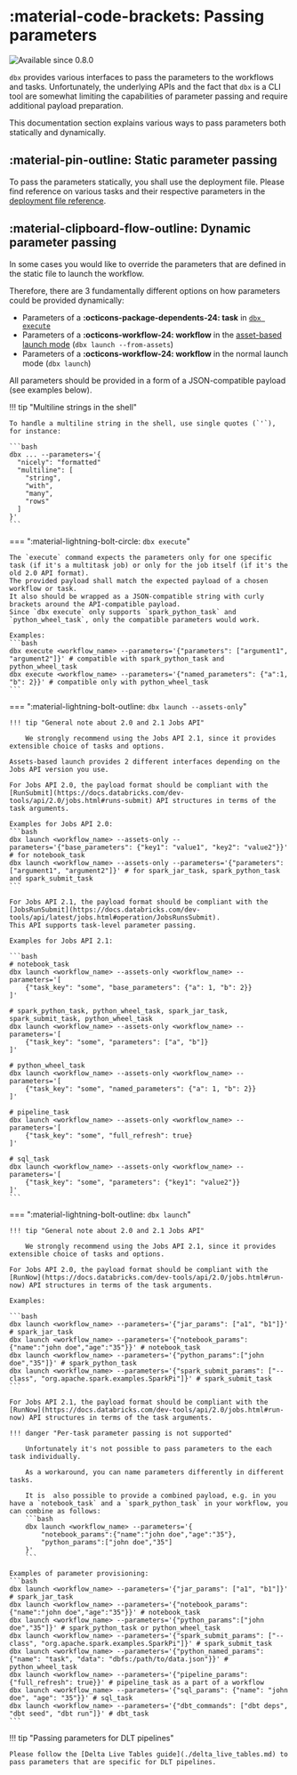 # :material-code-brackets: Passing parameters

<img src="https://img.shields.io/badge/available%20since-0.8.0-green?style=for-the-badge" alt="Available since 0.8.0"/>


`dbx` provides various interfaces to pass the parameters to the workflows and tasks.
Unfortunately, the underlying APIs and the fact that `dbx` is a CLI tool are somewhat
limiting the capabilities of parameter passing and require additional payload preparation.

This documentation section explains various ways to pass parameters both statically and dynamically.


## :material-pin-outline: Static parameter passing


To pass the parameters statically, you shall use the deployment file.
Please find reference on various tasks and their respective parameters in the [deployment file reference](../../reference/deployment.md).


## :material-clipboard-flow-outline: Dynamic parameter passing

In some cases you would like to override the parameters that are defined in the static file to launch the workflow.

Therefore, there are 3 fundamentally different options on how parameters could be provided dynamically:

- Parameters of a **:octicons-package-dependents-24: task** in [`dbx execute`](../../reference/cli#dbx-execute)
- Parameters of a **:octicons-workflow-24: workflow** in the [asset-based launch mode](../../features/assets.md) (`dbx launch --from-assets`)
- Parameters of a **:octicons-workflow-24: workflow** in the normal launch mode (`dbx launch`)

All parameters should be provided in a form of a JSON-compatible payload (see examples below).

!!! tip "Multiline strings in the shell"

    To handle a multiline string in the shell, use single quotes (`'`), for instance:

    ```bash
    dbx ... --parameters='{
      "nicely": "formatted"
      "multiline": [
        "string",
        "with",
        "many",
        "rows"
      ]
    }'
    ```

=== ":material-lightning-bolt-circle: `dbx execute`"

    The `execute` command expects the parameters only for one specific task (if it's a multitask job) or only for the job itself (if it's the old 2.0 API format).
    The provided payload shall match the expected payload of a chosen workflow or task.
    It also should be wrapped as a JSON-compatible string with curly brackets around the API-compatible payload.
    Since `dbx execute` only supports `spark_python_task` and `python_wheel_task`, only the compatible parameters would work.

    Examples:
    ```bash
    dbx execute <workflow_name> --parameters='{"parameters": ["argument1", "argument2"]}' # compatible with spark_python_task and python_wheel_task
    dbx execute <workflow_name> --parameters='{"named_parameters": {"a":1, "b": 2}}' # compatible only with python_wheel_task
    ```

=== ":material-lightning-bolt-outline: `dbx launch --assets-only`"

    !!! tip "General note about 2.0 and 2.1 Jobs API"

        We strongly recommend using the Jobs API 2.1, since it provides extensible choice of tasks and options.

    Assets-based launch provides 2 different interfaces depending on the Jobs API version you use.

    For Jobs API 2.0, the payload format should be compliant with the [RunSubmit](https://docs.databricks.com/dev-tools/api/2.0/jobs.html#runs-submit) API structures in terms of the task arguments.

    Examples for Jobs API 2.0:
    ```bash
    dbx launch <workflow_name> --assets-only --parameters='{"base_parameters": {"key1": "value1", "key2": "value2"}}' # for notebook_task
    dbx launch <workflow_name> --assets-only --parameters='{"parameters": ["argument1", "argument2"]}' # for spark_jar_task, spark_python_task and spark_submit_task
    ```

    For Jobs API 2.1, the payload format should be compliant with the [JobsRunSubmit](https://docs.databricks.com/dev-tools/api/latest/jobs.html#operation/JobsRunsSubmit).
    This API supports task-level parameter passing.

    Examples for Jobs API 2.1:

    ```bash
    # notebook_task
    dbx launch <workflow_name> --assets-only <workflow_name> --parameters='[
        {"task_key": "some", "base_parameters": {"a": 1, "b": 2}}
    ]'

    # spark_python_task, python_wheel_task, spark_jar_task, spark_submit_task, python_wheel_task
    dbx launch <workflow_name> --assets-only <workflow_name> --parameters='[
        {"task_key": "some", "parameters": ["a", "b"]}
    ]'

    # python_wheel_task
    dbx launch <workflow_name> --assets-only <workflow_name> --parameters='[
        {"task_key": "some", "named_parameters": {"a": 1, "b": 2}}
    ]'

    # pipeline_task
    dbx launch <workflow_name> --assets-only <workflow_name> --parameters='[
        {"task_key": "some", "full_refresh": true}
    ]'

    # sql_task
    dbx launch <workflow_name> --assets-only <workflow_name> --parameters='[
        {"task_key": "some", "parameters": {"key1": "value2"}}
    ]'
    ```


=== ":material-lightning-bolt-outline: `dbx launch`"

    !!! tip "General note about 2.0 and 2.1 Jobs API"

        We strongly recommend using the Jobs API 2.1, since it provides extensible choice of tasks and options.

    For Jobs API 2.0, the payload format should be compliant with the [RunNow](https://docs.databricks.com/dev-tools/api/2.0/jobs.html#run-now) API structures in terms of the task arguments.

    Examples:

    ```bash
    dbx launch <workflow_name> --parameters='{"jar_params": ["a1", "b1"]}' # spark_jar_task
    dbx launch <workflow_name> --parameters='{"notebook_params":{"name":"john doe","age":"35"}}' # notebook_task
    dbx launch <workflow_name> --parameters='{"python_params":["john doe","35"]}' # spark_python_task
    dbx launch <workflow_name> --parameters='{"spark_submit_params": ["--class", "org.apache.spark.examples.SparkPi"]}' # spark_submit_task
    ```

    For Jobs API 2.1, the payload format should be compliant with the [RunNow](https://docs.databricks.com/dev-tools/api/2.0/jobs.html#run-now) API structures in terms of the task arguments.

    !!! danger "Per-task parameter passing is not supported"

        Unfortunately it's not possible to pass parameters to the each task individually.

        As a workaround, you can name parameters differently in different tasks.

        It is  also possible to provide a combined payload, e.g. in you have a `notebook_task` and a `spark_python_task` in your workflow, you can combine as follows:
        ```bash
        dbx launch <workflow_name> --parameters='{
            "notebook_params":{"name":"john doe","age":"35"},
            "python_params":["john doe","35"]
        }'
        ```

    Examples of parameter provisioning:
    ```bash
    dbx launch <workflow_name> --parameters='{"jar_params": ["a1", "b1"]}' # spark_jar_task
    dbx launch <workflow_name> --parameters='{"notebook_params":{"name":"john doe","age":"35"}}' # notebook_task
    dbx launch <workflow_name> --parameters='{"python_params":["john doe","35"]}' # spark_python_task or python_wheel_task
    dbx launch <workflow_name> --parameters='{"spark_submit_params": ["--class", "org.apache.spark.examples.SparkPi"]}' # spark_submit_task
    dbx launch <workflow_name> --parameters='{"python_named_params": {"name": "task", "data": "dbfs:/path/to/data.json"}}' # python_wheel_task
    dbx launch <workflow_name> --parameters='{"pipeline_params": {"full_refresh": true}}' # pipeline_task as a part of a workflow
    dbx launch <workflow_name> --parameters='{"sql_params": {"name": "john doe", "age": "35"}}' # sql_task
    dbx launch <workflow_name> --parameters='{"dbt_commands": ["dbt deps", "dbt seed", "dbt run"]}' # dbt_task
    ```

!!! tip "Passing parameters for DLT pipelines"

    Please follow the [Delta Live Tables guide](./delta_live_tables.md) to pass parameters that are specific for DLT pipelines.
